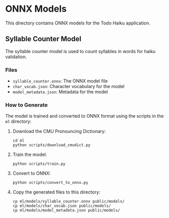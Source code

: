 # ONNX Models

This directory contains ONNX models for the Todo Haiku application.

## Syllable Counter Model

The syllable counter model is used to count syllables in words for haiku validation.

### Files

- `syllable_counter.onnx`: The ONNX model file
- `char_vocab.json`: Character vocabulary for the model
- `model_metadata.json`: Metadata for the model

### How to Generate

The model is trained and converted to ONNX format using the scripts in the `ml` directory:

1. Download the CMU Pronouncing Dictionary:
   ```
   cd ml
   python scripts/download_cmudict.py
   ```

2. Train the model:
   ```
   python scripts/train.py
   ```

3. Convert to ONNX:
   ```
   python scripts/convert_to_onnx.py
   ```

4. Copy the generated files to this directory:
   ```
   cp ml/models/syllable_counter.onnx public/models/
   cp ml/models/char_vocab.json public/models/
   cp ml/models/model_metadata.json public/models/
   ```

